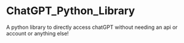 # ChatGPT_Python_Library
A python library to directly access chatGPT without needing an api or account or anything else!
